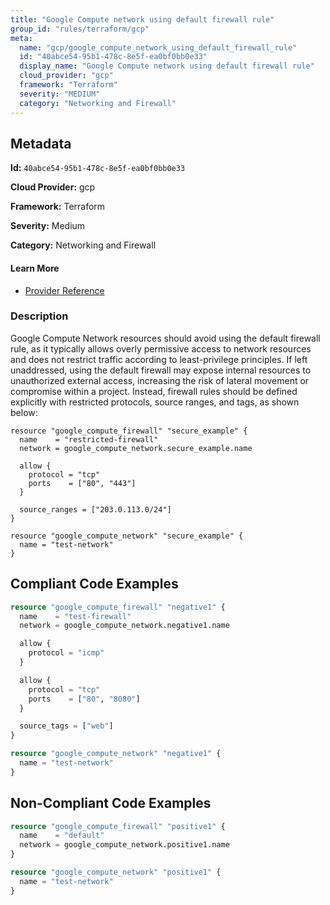```yaml
---
title: "Google Compute network using default firewall rule"
group_id: "rules/terraform/gcp"
meta:
  name: "gcp/google_compute_network_using_default_firewall_rule"
  id: "40abce54-95b1-478c-8e5f-ea0bf0bb0e33"
  display_name: "Google Compute network using default firewall rule"
  cloud_provider: "gcp"
  framework: "Terraform"
  severity: "MEDIUM"
  category: "Networking and Firewall"
---
```

## Metadata

**Id:** `40abce54-95b1-478c-8e5f-ea0bf0bb0e33`

**Cloud Provider:** gcp

**Framework:** Terraform

**Severity:** Medium

**Category:** Networking and Firewall

#### Learn More

 - [Provider Reference](https://registry.terraform.io/providers/hashicorp/google/latest/docs/resources/compute_firewall#name)

### Description

 Google Compute Network resources should avoid using the default firewall rule, as it typically allows overly permissive access to network resources and does not restrict traffic according to least-privilege principles. If left unaddressed, using the default firewall may expose internal resources to unauthorized external access, increasing the risk of lateral movement or compromise within a project. Instead, firewall rules should be defined explicitly with restricted protocols, source ranges, and tags, as shown below:

```
resource "google_compute_firewall" "secure_example" {
  name    = "restricted-firewall"
  network = google_compute_network.secure_example.name

  allow {
    protocol = "tcp"
    ports    = ["80", "443"]
  }

  source_ranges = ["203.0.113.0/24"]
}

resource "google_compute_network" "secure_example" {
  name = "test-network"
}
```


## Compliant Code Examples
```tf
resource "google_compute_firewall" "negative1" {
  name    = "test-firewall"
  network = google_compute_network.negative1.name

  allow {
    protocol = "icmp"
  }

  allow {
    protocol = "tcp"
    ports    = ["80", "8080"]
  }

  source_tags = ["web"]
}

resource "google_compute_network" "negative1" {
  name = "test-network"
}

```
## Non-Compliant Code Examples
```tf
resource "google_compute_firewall" "positive1" {
  name    = "default"
  network = google_compute_network.positive1.name
}

resource "google_compute_network" "positive1" {
  name = "test-network"
}

```